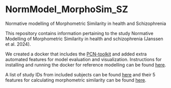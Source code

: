 # NormModel_MorphoSim_SZ


Normative modelling of Morphometric Similarity in health and Schizophrenia

This repository contains information pertaining to the study Normative Modelling of Morphometric Similarity in health and schizophrenia (Janssen et al. 2024).

We created a docker that includes the [PCN-toolkit](https://pcntoolkit.readthedocs.io/en/latest/) and added extra automated features for model evaluation and visualization. Instructions for installing and running the docker for reference modelling can be found [here](https://github.com/iamjoostjanssen/Normodel_MorphoSim_SZ/blob/main/Docker_and_ReferenceModelling.txt).

A list of study IDs from included subjects can be found [here](https://github.com/iamjoostjanssen/NormModel_MorphoSim_SZ/blob/main/Included_subjects_IDs.csv) and their 5 features for calculating morphometric similarity can be found [here](https://github.com/iamjoostjanssen/RefModel_MorphoSim_SZ/blob/main/Included_subjects_5_features_10_publicdatasets.csv).
